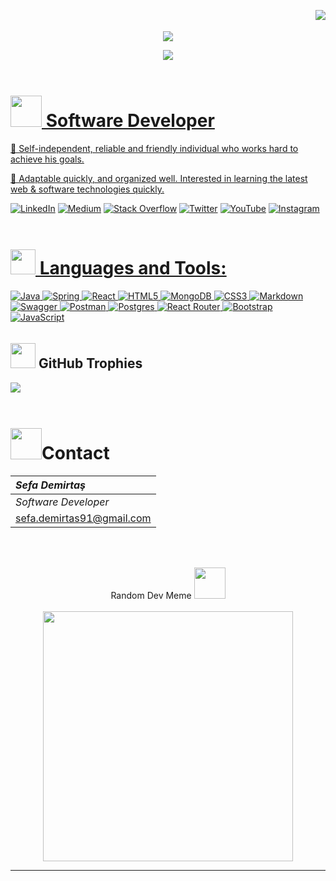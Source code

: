 

<!-- Header -->


<p align="center">
   <img src="https://komarev.com/ghpvc/?username=tugsef&&style=plastics&&color=yellow" align="right"/>
  <br>
    <br>
   <img src="https://i.imgur.com/A6bWGFl.gif"/>
    
</p>
<p align="center">
  <img align="center" src="https://metrics.lecoq.io/tugsef"/>
</p>

  


<a href="https://www.animatedimages.org/cat-lines-562.htm">
   <img src="https://www.animatedimages.org/data/media/562/animated-line-image-0384.gif" border="0" alt="animated-line-image-0384" width="1920" height="2"/></a>
<a href="https://www.animatedimages.org/cat-lines-562.htm"><img src="https://www.animatedimages.org/data/media/562/animated-line-image-0384.gif" border="0" alt="animated-line-image-0384" width="1920" height="2"/>

 <!--  Software Developer -->
#   <img  src="https://www.animatedimages.org/data/media/318/animated-computer-smiley-image-0081.gif" width="50" height="50"/> Software Developer

🙏 Self-independent, reliable and friendly individual who works hard to achieve his goals.

🚀 Adaptable quickly, and organized well. Interested in learning the latest web & software technologies quickly.

 
<span align="center"> [![LinkedIn](https://img.shields.io/badge/LinkedIn-%230077B5.svg?logo=linkedin&logoColor=white)](https://linkedin.com/in/sefa-demirtaş-86b473230) [![Medium](https://img.shields.io/badge/Medium-12100E?logo=medium&logoColor=white)](https://medium.com/@tugsef) [![Stack Overflow](https://img.shields.io/badge/-Stackoverflow-FE7A16?logo=stack-overflow&logoColor=white)](https://stackoverflow.com/users/14768745) [![Twitter](https://img.shields.io/badge/Twitter-%231DA1F2.svg?logo=Twitter&logoColor=white)](https://twitter.com/SefaDemirtas91) [![YouTube](https://img.shields.io/badge/YouTube-%23FF0000.svg?logo=YouTube&logoColor=white)](https://youtube.com/@sefad.4331) [![Instagram](https://img.shields.io/badge/Instagram-%23E4405F.svg?logo=Instagram&logoColor=white)](https://instagram.com/sefademirtas944)
</span>







<a href="https://www.animatedimages.org/cat-lines-562.htm">
   <img src="https://www.animatedimages.org/data/media/562/animated-line-image-0384.gif" border="0" alt="animated-line-image-0384" width="1920" height="2"/></a>
<a href="https://www.animatedimages.org/cat-lines-562.htm"><img src="https://www.animatedimages.org/data/media/562/animated-line-image-0384.gif" border="0" alt="animated-line-image-0384" width="1920" height="2"/>

# <img src="https://media2.giphy.com/media/QssGEmpkyEOhBCb7e1/giphy.gif?cid=ecf05e47a0n3gi1bfqntqmob8g9aid1oyj2wr3ds3mg700bl&rid=giphy.gif" width="40" height="40"><b> Languages and Tools:</b>

![Java](https://img.shields.io/badge/java-%23ED8B00.svg?style=for-the-badge&logo=java&logoColor=white) ![Spring](https://img.shields.io/badge/spring-%236DB33F.svg?style=for-the-badge&logo=spring&logoColor=white) ![React](https://img.shields.io/badge/react-%2320232a.svg?style=for-the-badge&logo=react&logoColor=%2361DAFB) ![HTML5](https://img.shields.io/badge/html5-%23E34F26.svg?style=for-the-badge&logo=html5&logoColor=white) ![MongoDB](https://img.shields.io/badge/MongoDB-%234ea94b.svg?style=for-the-badge&logo=mongodb&logoColor=white) ![CSS3](https://img.shields.io/badge/css3-%231572B6.svg?style=for-the-badge&logo=css3&logoColor=white) ![Markdown](https://img.shields.io/badge/markdown-%23000000.svg?style=for-the-badge&logo=markdown&logoColor=white) ![Swagger](https://img.shields.io/badge/-Swagger-%23Clojure?style=for-the-badge&logo=swagger&logoColor=white) ![Postman](https://img.shields.io/badge/Postman-FF6C37?style=for-the-badge&logo=postman&logoColor=white) ![Postgres](https://img.shields.io/badge/postgres-%23316192.svg?style=for-the-badge&logo=postgresql&logoColor=white) ![React Router](https://img.shields.io/badge/React_Router-CA4245?style=for-the-badge&logo=react-router&logoColor=white) ![Bootstrap](https://img.shields.io/badge/bootstrap-%23563D7C.svg?style=for-the-badge&logo=bootstrap&logoColor=white) ![JavaScript](https://img.shields.io/badge/javascript-%23323330.svg?style=for-the-badge&logo=javascript&logoColor=%23F7DF1E)
<a href="https://www.animatedimages.org/cat-lines-562.htm"><img src="https://www.animatedimages.org/data/media/562/animated-line-image-0384.gif" border="0" alt="animated-line-image-0384" width="1920" height="2"/></a>
<a href="https://www.animatedimages.org/cat-lines-562.htm"><img src="https://www.animatedimages.org/data/media/562/animated-line-image-0384.gif" border="0" alt="animated-line-image-0384" width="1920" height="2"/></a>

## <img src="https://www.animatedimages.org/data/media/1353/animated-medal-image-0019.gif" width="40" height="40"/>  GitHub Trophies
![](https://github-profile-trophy.vercel.app/?username=tugsef&theme=chalk&no-frame=true&no-bg=true&margin-w=4)

<a href="https://www.animatedimages.org/cat-lines-562.htm"><img src="https://www.animatedimages.org/data/media/562/animated-line-image-0384.gif" border="0" alt="animated-line-image-0384" width="1920" height="2"/></a>
<a href="https://www.animatedimages.org/cat-lines-562.htm"><img src="https://www.animatedimages.org/data/media/562/animated-line-image-0384.gif" border="0" alt="animated-line-image-0384" width="1920" height="2"/></a>


# <img src="https://www.animatedimages.org/data/media/235/animated-email-image-0597.gif" width="50" height="50"/>Contact
|***Sefa Demirtaş***|
|:-------------|
|*Software Developer*|
|sefa.demirtas91@gmail.com|
<br>


<br>

<p align="center">
  Random Dev Meme <img src="https://www.animatedimages.org/data/media/1386/animated-next-sign-image-0011.gif" width="50" height="50"/>

  <br/>
  <br/>
  
<img style="height: 400px" src='https://randommeme-five.vercel.app/' align="center"/> 

</p>


---


<!-- Proudly created with GPRM ( https://gprm.itsvg.in ) -->




